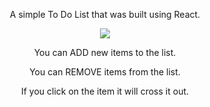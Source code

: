 <p align="center"/>A simple To Do List that was built using React.

<p align="center">
  <img src="https://cdn.discordapp.com/attachments/897994953907666954/933855978674356314/unknown.png"/>
</p>

<p align="center" /> You can ADD new items to the list.
<p align="center" /> You can REMOVE items from the list.
<p align="center" /> If you click on the item it will cross it out.
